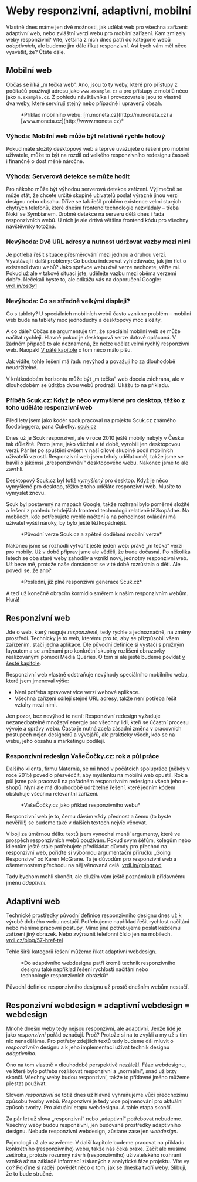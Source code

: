 # Weby responzivní, adaptivní, mobilní

Vlastně dnes máme jen dvě možnosti, jak udělat web pro všechna zařízení: adaptivní web, nebo zvláštní verzi webu pro mobilní zařízení. Kam zmizely weby responzivní? Víte, většina z nich dnes patří do kategorie webů *adaptivních*, ale budeme jim dále říkat responzivní. Asi bych vám měl něco vysvětlit, že? Čtěte dále.

## Mobilní web

Občas se říká „m tečka web“. Ano, jsou to ty weby, které pro přístupy z počítačů používají adresu jako `www.example.cz` a pro přístupy z mobilů něco jako `m.example.cz`. Z pohledu návštěvníka i provozovatele jsou to vlastně dva weby, které servírují stejný nebo případně i upravený obsah.

<figure>
<img src="dist/images/original/vdwd/moneta.jpg" alt="">
<figcaption markdown="1">    
*Příklad mobilního webu: [m.moneta.cz](http://m.moneta.cz) a [www.moneta.cz](http://www.moneta.cz)*
</figcaption> 
</figure> 



### Výhoda: Mobilní web může být relativně rychle hotový

Pokud máte složitý desktopový web a teprve uvažujete o řešení pro mobilní uživatele, může to být na rozdíl od velkého responzivního redesignu časově i finančně o dost méně náročné.

### Výhoda: Serverová detekce se může hodit 

Pro někoho může být výhodou serverová detekce zařízení. Výjimečně se může stát, že chcete určité skupině uživatelů poslat výrazně jinou verzi designu nebo obsahu. Dříve se tak řešil problém existence velmi starých chytrých telefonů, které dnešní frontend technologie nezvládaly – třeba Nokií se Symbianem. Drobné detekce na serveru dělá dnes i řada responzivních webů. U nich je ale drtivá většina frontend kódu pro všechny návštěvníky totožná.

### Nevýhoda: Dvě URL adresy a nutnost udržovat vazby mezi nimi

Je potřeba řešit situace přesměrování mezi jednou a druhou verzí. Vyvstávají i další problémy: Co budou indexovat vyhledávače, jak jim říct o existenci dvou webů? Jako správce webu dvě verze nechcete, věřte mi. Pokud už ale v takové situaci jste, udělejte vazbu mezi oběma verzemi dobře. Nečekali byste to, ale odkážu vás na doporučení Google: [vrdl.in/os3y1](https://developers.google.com/webmasters/mobile-sites/mobile-seo/separate-urls)

### Nevýhoda: Co se středně velkými displeji?

Co s tablety? U speciálních mobilních webů často vznikne problém – mobilní web bude na tablety moc jednoduchý a desktopový moc složitý.

A co dále? Občas se argumentuje tím, že speciální mobilní web se může načítat rychleji. Hlavně pokud je desktopová verze datově oplácaná. V žádném případě to ale neznamená, že nelze udělat velmi rychlý responzivní web. Naopak! [V páté kapitole](kap-rychlost.md) o tom něco málo píšu.

Jak vidíte, tohle řešení má řadu nevýhod a považuji ho za dlouhodobě neudržitelné. 

V krátkodobém horizontu může být „m tečka“ web docela záchrana, ale v dlouhodobém se údržba dvou webů prodraží. Ukážu to na příkladu.

### Příběh Scuk.cz: Když je něco vymyšlené pro desktop, těžko z toho uděláte responzivní web

Před lety jsem jako kodér spolupracoval na projektu Scuk.cz známého foodbloggera, pana Cuketky. [scuk.cz](http://www.scuk.cz/)

Dnes už je Scuk responzivní, ale v roce 2010 ještě mobily nebyly v Česku tak důležité. Proto jsme, jako všichni v té době, vyrobili jen desktopovou verzi. Pár let po spuštění ovšem v naší cílové skupině podíl mobilních uživatelů vzrostl. Responzivní web jsem tehdy udělat uměl, takže jsme se bavili o jakémsi „zresponzivnění“ desktopového webu. Nakonec jsme to ale zavrhli.

Desktopový Scuk.cz byl totiž *vymyšlený* pro desktop. Když je něco vymyšlené pro desktop, těžko z toho uděláte responzivní web. Musíte to vymyslet znovu. 

Scuk byl postavený na mapách Google, takže rozhraní bylo poměrně složité a řešení z pohledu tehdejších frontend technologií relativně těžkopádné. Na mobilech, kde potřebujete rychlé načtení a na pohodlnost ovládání má uživatel vyšší nároky, by bylo ještě těžkopádnější.

<figure>
<img src="dist/images/original/vdwd/scuk.jpg" alt="">
<figcaption markdown="1">    
*Původní verze Scuk.cz a zpětně dodělaná mobilní verze*
</figcaption> 
</figure> 

Nakonec jsme se rozhodli vytvořit ještě jeden web: právě „m tečka“ verzi pro mobily. Už v době příprav jsme ale věděli, že bude dočasná. Po několika letech se oba staré weby zahodily a vznikl nový, jednotný responzivní web. Už beze mě, protože naše domácnost se v té době rozrůstala o děti. Ale povedl se, že ano?

<figure>
<img src="dist/images/original/vdwd/scuk-responzivni.jpg" alt="">
<figcaption markdown="1">    
*Poslední, již plně responzivní generace Scuk.cz*
</figcaption> 
</figure> 

A teď už konečně obracím kormidlo směrem k našim responzivním webům. Hurá!

## Responzivní web

Jde o web, který reaguje *responzivně*, tedy rychle a jednoznačně, na změny prostředí. Technicky je to web, kterému pro to, aby se přizpůsobil všem zařízením, stačí jedna aplikace. Dle původní definice si vystačí s pružným layoutem a se změnami pro konkrétní skupiny rozlišení obrazovky realizovanými pomocí Media Queries. O tom si ale ještě budeme povídat [v šesté kapitole](3-principy-rwd.md).

Responzivní web vlastně odstraňuje nevýhody speciálního mobilního webu, které jsem jmenoval výše: 

- Není potřeba spravovat více verzí webové aplikace.
- Všechna zařízení sdílejí stejné URL adresy, takže není potřeba řešit vztahy mezi nimi.

Jen pozor, bez nevýhod to není: Responzivní redesign vyžaduje nezanedbatelné množství energie pro všechny lidi, kteří se účastní procesu vývoje a správy webu. Často je nutná zcela zásadní změna v pracovních postupech nejen designérů a vývojářů, ale prakticky všech, kdo se na webu, jeho obsahu a marketingu podílejí.

### Responzivní redesign VašeČočky.cz: rok a půl práce

Dalšího klienta, firmu Maternia, se mi hned v počátcích spolupráce (někdy v roce 2015) povedlo přesvědčit, aby myšlenku na mobilní web opustil. Rok a půl jsme pak pracovali na pořádném responzivním redesignu všech jeho e-shopů. Nyní ale má dlouhodobě udržitelné řešení, které jedním kódem obsluhuje všechna relevantní zařízení.

<figure>
<img src="dist/images/original/vdwd/vase-cocky.jpg" alt="">
<figcaption markdown="1">    
*VašeČočky.cz jako příklad responzivního webu*
</figcaption> 
</figure> 

Responzivní web je to, čemu dávám vždy přednost a čemu (to byste nevěřili!) se budeme také v dalších textech nejvíc věnovat.

V boji za úměrnou délku textů jsem vynechal menší argumenty, které ve prospěch responzivních webů používám. Pokud svým šéfům, kolegům nebo klientům ještě stále potřebujete předkládat důvody pro přechod na responzivní web, pořiďte si výbornou argumentační příručku „Going Responsive“ od Karen McGrane. Ta je důvodům pro responzivní web a ošemetnostem přechodu na něj věnovaná celá. [vrdl.in/goingrwd](https://abookapart.com/products/going-responsive)

Tady bychom mohli skončit, ale dlužím vám ještě poznámku k přídavnému jménu *adaptivní*.

## Adaptivní web

Technické prostředky původní definice responzivního designu dnes už k výrobě dobrého webu nestačí. Potřebujeme například řešit rychlost načítání nebo měníme pracovní postupy. Mimo jiné potřebujeme poslat každému zařízení jiný obrázek. Nebo zvýraznit telefonní číslo jen na mobilech. [vrdl.cz/blog/57-href-tel](http://www.vrdl.cz/blog/57-href-tel)

Téhle širší kategorii řešení můžeme říkat adaptivní webdesign. 

<figure>
<img src="dist/images/original/vdwd/adaptivni.jpg" alt="">
<figcaption markdown="1">    
*Do adaptivního webdesignu patří kromě technik responzivního designu také například řešení rychlosti načítání nebo technologie responzivních obrázků*
</figcaption> 
</figure> 

Původní definice responzivního designu už prostě dnešním webům nestačí.


## Responzivní webdesign = adaptivní webdesign = webdesign

Mnohé dnešní weby tedy nejsou responzivní, ale adaptivní. Jenže lidé je jako *responzivní* pořád označují. Proč? Protože si na to zvykli a my už s tím nic nenaděláme. Pro potřeby zdejších textů tedy budeme dál mluvit o *responzivním* designu a k jeho implementaci užívat technik designu *adaptivního*. 

Ono na tom vlastně v dlouhodobé perspektivě nezáleží. Fáze webdesignu, ve které bylo potřeba rozlišovat responzivní a „normální“, snad už brzy skončí. Všechny weby budou responzivní, takže to přídavné jméno můžeme přestat používat.

Slovem *responzivní* se totiž dnes už hlavně vyhraňujeme vůči předchozímu způsobu tvorby webů. *Responzivní* je tedy více pojmenování pro aktuální způsob tvorby. Pro aktuální etapu webdesignu. A tahle etapa skončí.

Za pár let už slova „responzivní“ nebo „adaptivní“ potřebovat nebudeme. Všechny weby budou responzivní, jen budované prostředky adaptivního designu. Nebude responzivní webdesign, zůstane zase jen *webdesign*. 

<p class="ebook-only">
  Pojmologii už ale uzavřeme. V další kapitole budeme pracovat na příkladu konkrétního (responzivního) webu, takže nás čeká praxe. Začít ale musíme zeširoka, protože rozumný návrh (responzivního) uživatelského rozhraní vzniká až na základě informací získaných z analytické fáze projektu. Víte vy co? Pojďme si raději povědět něco o tom, jak se dneska tvoří weby. Slibuji, že to bude stručné.
</p>

